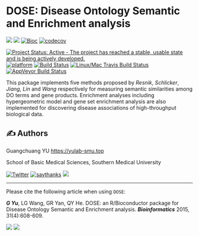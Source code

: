 # DOSE: Disease Ontology Semantic and Enrichment analysis

[![](https://img.shields.io/badge/release%20version-3.18.1-green.svg)](https://www.bioconductor.org/packages/DOSE)
[![](https://img.shields.io/badge/devel%20version-3.19.2.991-green.svg)](https://github.com/guangchuangyu/DOSE)
[![Bioc](http://www.bioconductor.org/shields/years-in-bioc/DOSE.svg)](https://www.bioconductor.org/packages/devel/bioc/html/DOSE.html#since)
[![codecov](https://codecov.io/gh/GuangchuangYu/DOSE/branch/master/graph/badge.svg)](https://codecov.io/gh/GuangchuangYu/DOSE/)

[![Project Status: Active - The project has reached a stable, usable
state and is being actively
developed.](http://www.repostatus.org/badges/latest/active.svg)](http://www.repostatus.org/#active)
[![platform](http://www.bioconductor.org/shields/availability/devel/DOSE.svg)](https://www.bioconductor.org/packages/devel/bioc/html/DOSE.html#archives)
[![Build
Status](http://www.bioconductor.org/shields/build/devel/bioc/DOSE.svg)](https://bioconductor.org/checkResults/devel/bioc-LATEST/DOSE/)
[![Linux/Mac Travis Build
Status](https://img.shields.io/travis/GuangchuangYu/DOSE/master.svg?label=Mac%20OSX%20%26%20Linux)](https://travis-ci.org/GuangchuangYu/DOSE)
[![AppVeyor Build
Status](https://img.shields.io/appveyor/ci/Guangchuangyu/DOSE/master.svg?label=Windows)](https://ci.appveyor.com/project/GuangchuangYu/DOSE)

This package implements five methods proposed by *Resnik*, *Schlicker*,
*Jiang*, *Lin* and *Wang* respectively for measuring semantic
similarities among DO terms and gene products. Enrichment analyses
including hypergeometric model and gene set enrichment analysis are also
implemented for discovering disease associations of high-throughput
biological data.

## :writing_hand: Authors

Guangchuang YU <https://yulab-smu.top>

School of Basic Medical Sciences, Southern Medical University

[![Twitter](https://img.shields.io/twitter/url/http/shields.io.svg?style=social&logo=twitter)](https://twitter.com/intent/tweet?hashtags=clusterProfiler&url=http://online.liebertpub.com/doi/abs/10.1089/omi.2011.0118&screen_name=guangchuangyu)
[![saythanks](https://img.shields.io/badge/say-thanks-ff69b4.svg)](https://saythanks.io/to/GuangchuangYu)
[![](https://img.shields.io/badge/follow%20me%20on-WeChat-green.svg)](https://guangchuangyu.github.io/blog_images/biobabble.jpg)

------------------------------------------------------------------------

Please cite the following article when using `DOSE`:

***G Yu***, LG Wang, GR Yan, QY He. DOSE: an R/Bioconductor package for
Disease Ontology Semantic and Enrichment analysis. ***Bioinformatics***
2015, 31(4):608-609.

[![](https://img.shields.io/badge/doi-10.1093/bioinformatics/btu684-green.svg)](https://doi.org/10.1093/bioinformatics/btu684)
[![](https://img.shields.io/badge/Altmetric-26-green.svg)](https://www.altmetric.com/details/2788597)

<!--

------------------------------------------------------------------------





### Download stats

r badge_download_bioc("DOSE")`
r badge_bioc_download("DOSE", "total", "blue")`
r badge_bioc_download("DOSE", "month", "blue")`

-->
